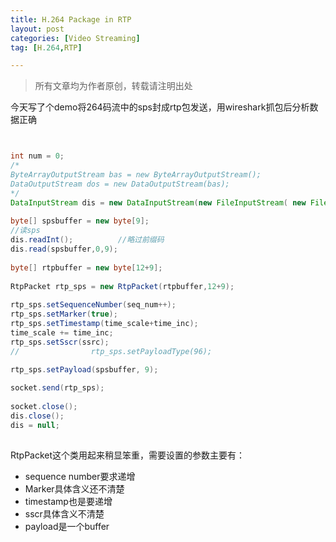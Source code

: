 ```yaml
---
title: H.264 Package in RTP
layout: post
categories: [Video Streaming]
tag: [H.264,RTP]

---
```


> 所有文章均为作者原创，转载请注明出处

今天写了个demo将264码流中的sps封成rtp包发送，用wireshark抓包后分析数据正确

```java


int num = 0;
/*    
ByteArrayOutputStream bas = new ByteArrayOutputStream();
DataOutputStream dos = new DataOutputStream(bas);
*/
DataInputStream dis = new DataInputStream(new FileInputStream( new File(SDcardPath,"newStream264.h264") ));
    
byte[] spsbuffer = new byte[9];
//读sps
dis.readInt();          //略过前缀码
dis.read(spsbuffer,0,9);            
   
byte[] rtpbuffer = new byte[12+9];
   
RtpPacket rtp_sps = new RtpPacket(rtpbuffer,12+9);
   
rtp_sps.setSequenceNumber(seq_num++);
rtp_sps.setMarker(true);
rtp_sps.setTimestamp(time_scale+time_inc);
time_scale += time_inc;
rtp_sps.setSscr(ssrc);
//                rtp_sps.setPayloadType(96);

rtp_sps.setPayload(spsbuffer, 9);
   
socket.send(rtp_sps);         
   
socket.close();
dis.close();
dis = null;
                  
```

RtpPacket这个类用起来稍显笨重，需要设置的参数主要有：

- sequence number要求递增
- Marker具体含义还不清楚
- timestamp也是要递增
- sscr具体含义不清楚
- payload是一个buffer
